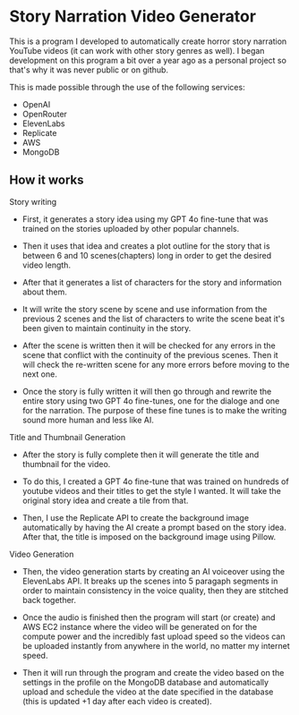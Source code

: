 
# Story Narration Video Generator

This is a program I developed to automatically create horror story narration YouTube videos (it can work with other story genres as well). I began development on this program a bit over a year ago as a personal project so that's why it was never public or on github.

This is made possible through the use of the following services:

- OpenAI
- OpenRouter
- ElevenLabs
- Replicate
- AWS
- MongoDB

## How it works

Story writing

- First, it generates a story idea using my GPT 4o fine-tune that was trained on the stories uploaded by other popular channels.

- Then it uses that idea and creates a plot outline for the story that is between 6 and 10 scenes(chapters) long in order to get the desired video length.

- After that it generates a list of characters for the story and information about them.

- It will write the story scene by scene and use information from the previous 2 scenes and the list of characters to write the scene beat it's been given to maintain continuity in the story.

- After the scene is written then it will be checked for any errors in the scene that conflict with the continuity of the previous scenes. Then it will check the re-written scene for any more errors before moving to the next one.

- Once the story is fully written it will then go through and rewrite the entire story using two GPT 4o fine-tunes, one for the dialoge and one for the narration. The purpose of these fine tunes is to make the writing sound more human and less like AI.

Title and Thumbnail Generation

- After the story is fully complete then it will generate the title and thumbnail for the video.

- To do this, I created a GPT 4o fine-tune that was trained on hundreds of youtube videos and their titles to get the style I wanted. It will take the original story idea and create a tile from that.

- Then, I use the Replicate API to create the background image automatically by having the AI create a prompt based on the story idea. After that, the title is imposed on the background image using Pillow.

Video Generation

- Then, the video generation starts by creating an AI voiceover using the ElevenLabs API. It breaks up the scenes into 5 paragaph segments in order to maintain consistency in the voice quality, then they are stitched back together.

- Once the audio is finished then the program will start (or create) and AWS EC2 instance where the video will be generated on for the compute power and the incredibly fast upload speed so the videos can be uploaded instantly from anywhere in the world, no matter my internet speed.

- Then it will run through the program and create the video based on the settings in the profile on the MongoDB database and automatically upload and schedule the video at the date specified in the database (this is updated +1 day after each video is created).

